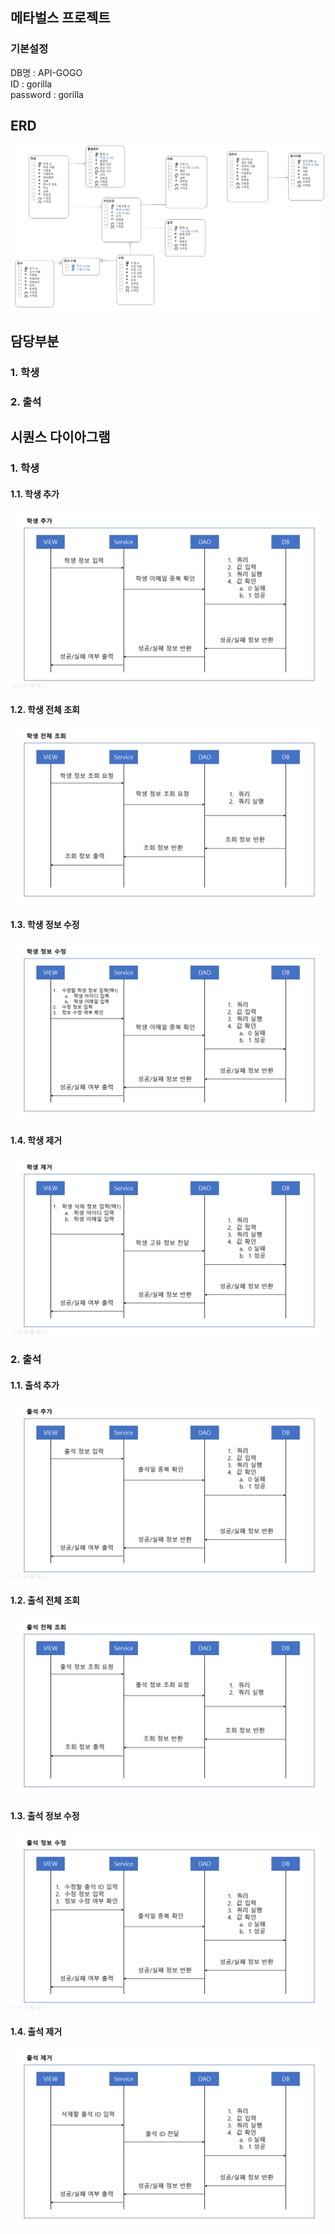 ## 메타벌스 프로젝트
### 기본설정
DB명 : API-GOGO  
ID : gorilla  
password : gorilla  
## ERD
![ERD](https://github.com/smg0218/metabirth/blob/master/KakaoTalk_20250325_232038464.png)

## 담당부분
### 1. 학생
### 2. 출석

## 시퀀스 다이아그램

### 1. 학생
#### 1.1. 학생 추가
![AddStudent](https://raw.githubusercontent.com/smg0218/metabirth/refs/heads/master/picture/sequence/student1.png)

#### 1.2. 학생 전체 조회
![SelectStudent](https://raw.githubusercontent.com/smg0218/metabirth/refs/heads/master/picture/sequence/student2.png)

#### 1.3. 학생 정보 수정
![UpdateStudent](https://raw.githubusercontent.com/smg0218/metabirth/refs/heads/master/picture/sequence/student3-2.png)

#### 1.4. 학생 제거
![DeleteStudent](https://raw.githubusercontent.com/smg0218/metabirth/refs/heads/master/picture/sequence/student4.png)

### 2. 출석
#### 1.1. 출석 추가
![AddAttendance](https://raw.githubusercontent.com/smg0218/metabirth/refs/heads/master/picture/sequence/attendance1.png)

#### 1.2. 출석 전체 조회
![SelectAttendance](https://raw.githubusercontent.com/smg0218/metabirth/refs/heads/master/picture/sequence/attendance2.png)

#### 1.3. 출석 정보 수정
![UpdateAttendance](https://raw.githubusercontent.com/smg0218/metabirth/refs/heads/master/picture/sequence/attendance3.png)

#### 1.4. 출석 제거
![DeleteAttendance](https://raw.githubusercontent.com/smg0218/metabirth/refs/heads/master/picture/sequence/attendance4.png)
